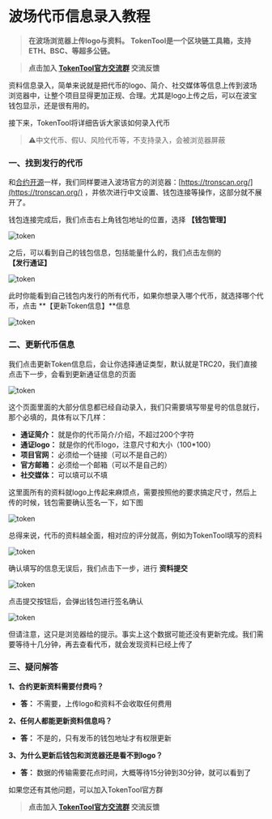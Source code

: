 # 波场代币信息录入教程


> **在波场浏览器上传logo与资料。**
> **TokenTool是一个区块链工具箱，支持ETH、BSC、等超多公链。**


> **点击加入 [TokenTool官方交流群](https://t.me/tokentool_app) 交流反馈**

资料信息录入，简单来说就是把代币的logo、简介、社交媒体等信息上传到波场浏览器中，让整个项目显得更加正规、合理。尤其是logo上传之后，可以在波宝钱包显示，还是很有用的。

接下来，TokenTool将详细告诉大家该如何录入代币



> ⚠️中文代币、假U、风险代币等，不支持录入，会被浏览器屏蔽

###  

### 一、找到发行的代币

和[合约开源](https://docs.tokentools.app/tron/verify-contract)一样，我们同样要进入波场官方的浏览器：[https://tronscan.org/](https://tronscan.org/) ，并依次进行中文设置、钱包连接等操作，这部分就不展开了。

钱包连接完成后，我们点击右上角钱包地址的位置，选择 **【钱包管理】**



![token](../.gitbook/assets/tron/info/1.png)



之后，可以看到自己的钱包信息，包括能量什么的，我们点击左侧的 **【发行通证】**

![token](../.gitbook/assets/tron/info/2.png)



此时你能看到自己钱包内发行的所有代币，如果你想录入哪个代币，就选择哪个代币，点击 **【更新Token信息】**信息



![token](../.gitbook/assets/tron/info/3.png)

### 二、更新代币信息

我们点击更新Token信息后，会让你选择通证类型，默认就是TRC20，我们直接点击下一步，会看到更新通证信息的页面

![token](../.gitbook/assets/tron/info/4.png)


这个页面里面的大部分信息都已经自动录入，我们只需要填写带星号的信息就行，那个必填的，具体有以下几样：

- **通证简介：** 就是你的代币简介/介绍，不超过200个字符
- **通证logo：** 就是你的代币logo，注意尺寸和大小（100*100）
- **项目官网：** 必须给一个链接（可以不是自己的）
- **官方邮箱：** 必须给一个邮箱（可以不是自己的）
- **社交媒体：** 可以填可以不填

这里面所有的资料就logo上传起来麻烦点，需要按照他的要求搞定尺寸，然后上传的时候，钱包需要确认签名一下，如下图

![token](../.gitbook/assets/tron/info/6.png)

总得来说，代币的资料越全面，相对应的评分就高，例如为TokenTool填写的资料

![token](../.gitbook/assets/tron/info/7.png)

确认填写的信息无误后，我们点击下一步，进行 **资料提交**

![token](../.gitbook/assets/tron/info/8.png)

点击提交按钮后，会弹出钱包进行签名确认

![token](../.gitbook/assets/tron/info/9.png)



但请注意，这只是浏览器给的提示。事实上这个数据可能还没有更新完成。我们需要等待十几分钟，再去查看代币，就会发现资料已经上传了



###  三、疑问解答

**1、合约更新资料需要付费吗？**

- **答：** 不需要，上传logo和资料不会收取任何费用

**2、任何人都能更新资料信息吗？**

- **答：** 不是的，只有发币的钱包地址才有权限更新

**3、为什么更新后钱包和浏览器还是看不到logo？**

- **答：** 数据的传输需要花点时间，大概等待15分钟到30分钟，就可以看到了



如果您还有其他问题，可以加入TokenTool官方群

> **点击加入 [TokenTool官方交流群](https://t.me/tokentool_app) 交流反馈**